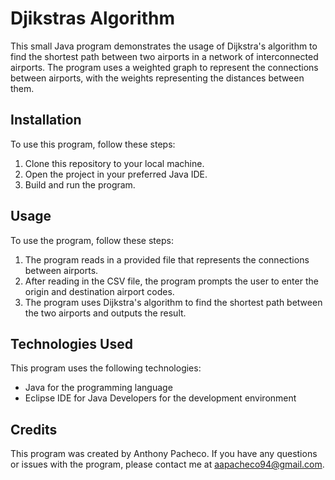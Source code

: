 # Djikstras Algorithm
This small Java program demonstrates the usage of Dijkstra's algorithm to find the shortest path between two airports in a network of interconnected airports. The program uses a weighted graph to represent the connections between airports, with the weights representing the distances between them.

## Installation
To use this program, follow these steps:

1. Clone this repository to your local machine.
2. Open the project in your preferred Java IDE.
3. Build and run the program.

## Usage
To use the program, follow these steps:

1. The program reads in a provided file that represents the connections between airports.
2. After reading in the CSV file, the program prompts the user to enter the origin and destination airport codes.
3. The program uses Dijkstra's algorithm to find the shortest path between the two airports and outputs the result.

## Technologies Used
This program uses the following technologies:

* Java for the programming language
* Eclipse IDE for Java Developers for the development environment

## Credits
This program was created by Anthony Pacheco. If you have any questions or issues with the program, please contact me at aapacheco94@gmail.com.
